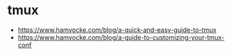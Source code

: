 # tmux
- https://www.hamvocke.com/blog/a-quick-and-easy-guide-to-tmux
- https://www.hamvocke.com/blog/a-guide-to-customizing-your-tmux-conf
